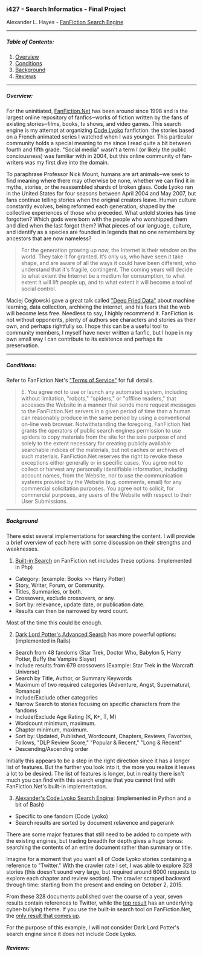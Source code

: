 ### i427 - Search Informatics - Final Project

Alexander L. Hayes - [FanFiction Search Engine](cgi.soic.indiana.edu/~hayesall/engine/index.html)

---

##### Table of Contents:

  1. [Overview](#overview)
  2. [Conditions](#conditions)
  3. [Background](#background)
  4. [Reviews](#reviews)

---

##### Overview:

For the uninitiated, [FanFiction.Net](https://www.fanfiction.net/) has been around since 1998 and is the largest online repository of fanfics‒works of fiction written by the fans of existing stories‒films, books, tv shows, and video games. This search engine is my attempt at organizing [Code Lyoko](https://en.wikipedia.org/wiki/Code_Lyoko) fanfiction: the stories based on a French animated series I watched when I was younger. This particular community holds a special meaning to me since I read quite a bit between fourth and fifth grade. "Social media" wasn't a term I (or likely the public conciousness) was familiar with in 2004, but this online community of fan-writers was my first dive into the domain.

To paraphrase Professor Nick Mount, humans are art animals‒we seek to find meaning where there may otherwise be none, whether we can find it in myths, stories, or the reassembled shards of broken glass. Code Lyoko ran in the United States for four seasons between April 2004 and May 2007, but fans continue telling stories when the original creators leave. Human culture constantly evolves, being reformed each generation, shaped by the collective experiences of those who preceded. What untold stories has time forgotten? Which gods were born with the people who worshipped them and died when the last forgot them? What pieces of our language, culture, and identify as a species are founded in legends that no one remembers by ancestors that are now nameless?

> For the generation growing up now, the Internet is their window on the world. They take it for granted. It’s only us, who have seen it take shape, and are aware of all the ways it could have been different, who understand that it's fragile, contingent. The coming years will decide to what extent the Internet be a medium for consumption, to what extent it will lift people up, and to what extent it will become a tool of social control.

Maciej Cegłowski gave a great talk called ["Deep Fried Data"](http://idlewords.com/talks/deep_fried_data.htm) about machine learning, data collection, archiving the internet, and his fears that the web will become less free. Needless to say, I highly recommend it. FanFiction is not without opponents, plenty of authors see characters and stories as their own, and perhaps rightfully so. I hope this can be a useful tool to community members, I myself have never written a fanfic, but I hope in my own small way I can contribute to its existence and perhaps its preservation.

---

##### Conditions:

Refer to FanFiction.Net's ["Terms of Service"](https://www.fanfiction.net/tos/) for full details.

> E. You agree not to use or launch any automated system, including without limitation, "robots," "spiders," or "offline readers," that accesses the Website in a manner that sends more request messages to the FanFiction.Net servers in a given period of time than a human can reasonably produce in the same period by using a conventional on-line web browser. Notwithstanding the foregoing, FanFiction.Net grants the operators of public search engines permission to use spiders to copy materials from the site for the sole purpose of and solely to the extent necessary for creating publicly available searchable indices of the materials, but not caches or archives of such materials. FanFiction.Net reserves the right to revoke these exceptions either generally or in specific cases. You agree not to collect or harvest any personally identifiable information, including account names, from the Website, nor to use the communication systems provided by the Website (e.g. comments, email) for any commercial solicitation purposes. You agree not to solicit, for commercial purposes, any users of the Website with respect to their User Submissions.

---

##### Background

There exist several implementations for searching the content. I will provide a brief overview of each here with some discussion on their strengths and weaknesses.

1. [Built-in Search](https://www.fanfiction.net/search.php) on FanFiction.net includes these options: (implemented in Php)
  * Category: (example: Books >> Harry Potter)
  * Story, Writer, Forum, or Community.
  * Titles, Summaries, or both.
  * Crossovers, exclude crossovers, or any.
  * Sort by: relevance, update date, or publication date.
  * Results can then be narrowed by word count.

  Most of the time this could be enough.

2. [Dark Lord Potter's Advanced Search](http://scryer.darklordpotter.net/) has more powerful options: (implemented in Rails)
  * Search from 48 fandoms (Star Trek, Doctor Who, Babylon 5, Harry Potter, Buffy the Vampire Slayer)
  * Include results from 679 crossovers (Example: Star Trek in the Warcraft Universe)
  * Search by Title, Author, or Summary Keywords
  * Maximum of two required categories (Adventure, Angst, Supernatural, Romance)
  * Include/Exclude other categories
  * Narrow Search to stories focusing on specific characters from the fandoms
  * Include/Exclude Age Rating (K, K+, T, M)
  * Wordcount minimum, maximum.
  * Chapter minimum, maximum.
  * Sort by: Updated, Published, Wordcount, Chapters, Reviews, Favorites, Follows, "DLP Review Score," "Popular & Recent," "Long & Recent"
  * Descending/Ascending order
  
  Initially this appears to be a step in the right direction since it has a longer list of features. But the further you look into it, the more you realize it leaves a lot to be desired. The list of features is longer, but in reality there isn't much you can find with this search engine that you cannot find with FanFiction.Net's built-in implementation.

3. [Alexander's Code Lyoko Search Engine](http://cgi.soic.indiana.edu/~hayesall/engine/index.html): (implemented in Python and a bit of Bash)
  * Specific to one fandom (Code Lyoko)
  * Search results are sorted by document relavence and pagerank

  There are some major features that still need to be added to compete with the existing engines, but trading breadth for depth gives a huge bonus: searching the contents of an entire document rather than summary or title.


Imagine for a moment that you want all of Code Lyoko stories containing a reference to "Twitter." With the crawler rate I set, I was able to explore 328 stories (this doesn't sound very large, but required around 6000 requests to explore each chapter and review section). The crawler scraped backward through time: starting from the present and ending on October 2, 2015.

From these 328 documents published over the course of a year, seven results contain references to Twitter, while the [top result](https://www.fanfiction.net/s/12035101) has an underlying cyber-bullying theme. If you use the built-in search tool on FanFiction.Net, the [only result that comes up](https://www.fanfiction.net/s/8429561/1/Tweethearts).

For the purpose of this example, I will not consider Dark Lord Potter's search engine since it does not include Code Lyoko.

##### Reviews: